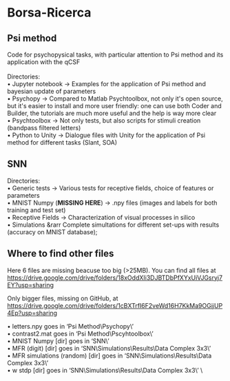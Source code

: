 # Borsa-Ricerca

## Psi method

Code for psychopysical tasks, with particular attention to Psi method and its application with the qCSF\
\
Directories:\
• Jupyter notebook &rarr; Examples for the application of Psi method and bayesian update of parameters\
• Psychopy &rarr; Compared to Matlab Psychtoolbox, not only it's open source, but it's easier to install and more user friendly: one can use both Coder and Builder, the tutorials are much more useful and the help is way more clear\
• Psychtoolbox &rarr; Not only tests, but also scripts for stimuli creation (bandpass filtered letters)\
• Python to Unity &rarr; Dialogue files with Unity for the application of Psi method for different tasks (Slant, SOA)

## SNN

Directories:\
• Generic tests &rarr; Various tests for receptive fields, choice of features or parameters\
• MNIST Numpy (**MISSING HERE**) &rarr; .npy files (images and labels for both training and test set)\
• Receptive Fields &rarr; Characterization of visual processes in silico\
• Simulations &rarr Complete simultations for different set-ups with results (accuracy on MNIST database);

## Where to find other files

Here 6 files are missing beacuse too big (>25MB). You can find all files at https://drive.google.com/drive/folders/18xOddXIi3DJBTDbPfXYxUiVJGsryj7EY?usp=sharing

Only bigger files, missing on GitHub, at https://drive.google.com/drive/folders/1cBXTrfI6F2veWd16H7KkMa9OGijUP4Ep?usp=sharing 

•	letters.npy goes in ‘Psi Method\Psychopy\’ \
•	contrast2.mat goes in ‘Psi Method\Pscyhtoolbox\’ \
•	MNIST Numpy [dir] goes in ‘SNN\’ \
•	MFR (digit) [dir] goes in ‘SNN\Simulations\Results\Data Complex 3x3\’ \
•	MFR simulations (random) [dir] goes in ‘SNN\Simulations\Results\Data Complex 3x3\’ \
•	w stdp [dir] goes in ‘SNN\Simulations\Results\Data Complex 3x3\’ \
